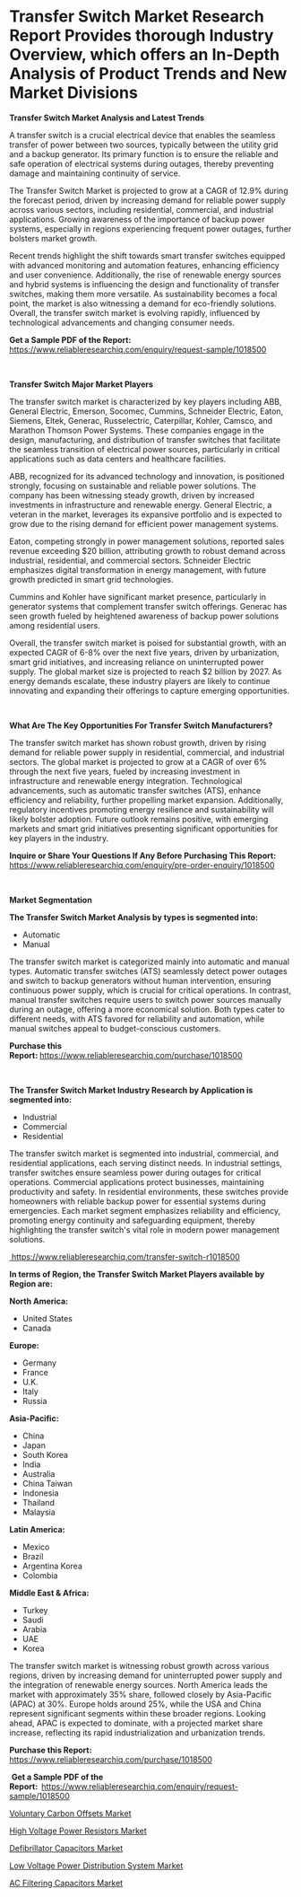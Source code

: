 <p><h1>Transfer Switch Market Research Report Provides thorough Industry Overview, which offers an In-Depth Analysis of Product Trends and New Market Divisions</h1></p><p><strong>Transfer Switch Market Analysis and Latest Trends</strong></p>
<p><p>A transfer switch is a crucial electrical device that enables the seamless transfer of power between two sources, typically between the utility grid and a backup generator. Its primary function is to ensure the reliable and safe operation of electrical systems during outages, thereby preventing damage and maintaining continuity of service.</p><p>The Transfer Switch Market is projected to grow at a CAGR of 12.9% during the forecast period, driven by increasing demand for reliable power supply across various sectors, including residential, commercial, and industrial applications. Growing awareness of the importance of backup power systems, especially in regions experiencing frequent power outages, further bolsters market growth. </p><p>Recent trends highlight the shift towards smart transfer switches equipped with advanced monitoring and automation features, enhancing efficiency and user convenience. Additionally, the rise of renewable energy sources and hybrid systems is influencing the design and functionality of transfer switches, making them more versatile. As sustainability becomes a focal point, the market is also witnessing a demand for eco-friendly solutions. Overall, the transfer switch market is evolving rapidly, influenced by technological advancements and changing consumer needs.</p></p>
<p><strong>Get a Sample PDF of the Report:&nbsp;</strong> <a href="https://www.reliableresearchiq.com/enquiry/request-sample/1018500?utm_campaign=1129&utm_medium=2&utm_source=Github&utm_content=ia&utm_term=07042025&utm_id=transfer-switch">https://www.reliableresearchiq.com/enquiry/request-sample/1018500</a></p>
<p>&nbsp;</p>
<p><strong>Transfer Switch Major Market Players</strong></p>
<p><p>The transfer switch market is characterized by key players including ABB, General Electric, Emerson, Socomec, Cummins, Schneider Electric, Eaton, Siemens, Eltek, Generac, Russelectric, Caterpillar, Kohler, Camsco, and Marathon Thomson Power Systems. These companies engage in the design, manufacturing, and distribution of transfer switches that facilitate the seamless transition of electrical power sources, particularly in critical applications such as data centers and healthcare facilities.</p><p>ABB, recognized for its advanced technology and innovation, is positioned strongly, focusing on sustainable and reliable power solutions. The company has been witnessing steady growth, driven by increased investments in infrastructure and renewable energy. General Electric, a veteran in the market, leverages its expansive portfolio and is expected to grow due to the rising demand for efficient power management systems.</p><p>Eaton, competing strongly in power management solutions, reported sales revenue exceeding $20 billion, attributing growth to robust demand across industrial, residential, and commercial sectors. Schneider Electric emphasizes digital transformation in energy management, with future growth predicted in smart grid technologies.</p><p>Cummins and Kohler have significant market presence, particularly in generator systems that complement transfer switch offerings. Generac has seen growth fueled by heightened awareness of backup power solutions among residential users.</p><p>Overall, the transfer switch market is poised for substantial growth, with an expected CAGR of 6-8% over the next five years, driven by urbanization, smart grid initiatives, and increasing reliance on uninterrupted power supply. The global market size is projected to reach $2 billion by 2027. As energy demands escalate, these industry players are likely to continue innovating and expanding their offerings to capture emerging opportunities.</p></p>
<p>&nbsp;</p>
<p><strong>What Are The Key Opportunities For Transfer Switch Manufacturers?</strong></p>
<p><p>The transfer switch market has shown robust growth, driven by rising demand for reliable power supply in residential, commercial, and industrial sectors. The global market is projected to grow at a CAGR of over 6% through the next five years, fueled by increasing investment in infrastructure and renewable energy integration. Technological advancements, such as automatic transfer switches (ATS), enhance efficiency and reliability, further propelling market expansion. Additionally, regulatory incentives promoting energy resilience and sustainability will likely bolster adoption. Future outlook remains positive, with emerging markets and smart grid initiatives presenting significant opportunities for key players in the industry.</p></p>
<p><strong>Inquire or Share Your Questions If Any Before Purchasing This Report:</strong> <a href="https://www.reliableresearchiq.com/enquiry/pre-order-enquiry/1018500?utm_campaign=1129&utm_medium=2&utm_source=Github&utm_content=ia&utm_term=07042025&utm_id=transfer-switch">https://www.reliableresearchiq.com/enquiry/pre-order-enquiry/1018500</a></p>
<p>&nbsp;</p>
<p><strong>Market Segmentation</strong></p>
<p><strong>The Transfer Switch Market Analysis by types is segmented into:</strong></p>
<p><ul><li>Automatic</li><li>Manual</li></ul></p>
<p><p>The transfer switch market is categorized mainly into automatic and manual types. Automatic transfer switches (ATS) seamlessly detect power outages and switch to backup generators without human intervention, ensuring continuous power supply, which is crucial for critical operations. In contrast, manual transfer switches require users to switch power sources manually during an outage, offering a more economical solution. Both types cater to different needs, with ATS favored for reliability and automation, while manual switches appeal to budget-conscious customers.</p></p>
<p><strong>Purchase this Report:&nbsp;</strong><a href="https://www.reliableresearchiq.com/purchase/1018500?utm_campaign=1129&utm_medium=2&utm_source=Github&utm_content=ia&utm_term=07042025&utm_id=transfer-switch">https://www.reliableresearchiq.com/purchase/1018500</a></p>
<p>&nbsp;</p>
<p><strong>The Transfer Switch Market Industry Research by Application is segmented into:</strong></p>
<p><ul><li>Industrial</li><li>Commercial</li><li>Residential</li></ul></p>
<p><p>The transfer switch market is segmented into industrial, commercial, and residential applications, each serving distinct needs. In industrial settings, transfer switches ensure seamless power during outages for critical operations. Commercial applications protect businesses, maintaining productivity and safety. In residential environments, these switches provide homeowners with reliable backup power for essential systems during emergencies. Each market segment emphasizes reliability and efficiency, promoting energy continuity and safeguarding equipment, thereby highlighting the transfer switch's vital role in modern power management solutions.</p></p>
<p><a href="https://www.reliableresearchiq.com/transfer-switch-r1018500?utm_campaign=1129&utm_medium=2&utm_source=Github&utm_content=ia&utm_term=07042025&utm_id=transfer-switch">&nbsp;https://www.reliableresearchiq.com/transfer-switch-r1018500</a></p>
<p><strong>In terms of Region, the Transfer Switch Market Players available by Region are:</strong></p>
<p>
    <p> <strong> North America: </strong>
        <ul>
            <li>United States</li>
            <li>Canada</li>
        </ul>
        </p> 
    <p> <strong> Europe: </strong>
        <ul>
            <li>Germany</li>
            <li>France</li>
            <li>U.K.</li>
            <li>Italy</li>
            <li>Russia</li>
        </ul>
        </p> 
    <p> <strong> Asia-Pacific: </strong>
        <ul>
            <li>China</li>
            <li>Japan</li>
            <li>South Korea</li>
            <li>India</li>
            <li>Australia</li>
            <li>China Taiwan</li>
            <li>Indonesia</li>
            <li>Thailand</li>
            <li>Malaysia</li>
        </ul>
        </p> 
    <p> <strong> Latin America: </strong>
        <ul>
            <li>Mexico</li>
            <li>Brazil</li>
            <li>Argentina Korea</li>
            <li>Colombia</li>
        </ul>
        </p> 
    <p> <strong> Middle East & Africa: </strong>
        <ul>
            <li>Turkey</li>
            <li>Saudi</li>
            <li>Arabia</li>
            <li>UAE</li>
            <li>Korea</li>
        </ul>
    </p>
    </p>
<p><p>The transfer switch market is witnessing robust growth across various regions, driven by increasing demand for uninterrupted power supply and the integration of renewable energy sources. North America leads the market with approximately 35% share, followed closely by Asia-Pacific (APAC) at 30%. Europe holds around 25%, while the USA and China represent significant segments within these broader regions. Looking ahead, APAC is expected to dominate, with a projected market share increase, reflecting its rapid industrialization and urbanization trends.</p></p>
<p><strong>Purchase this Report: </strong><a href="https://www.reliableresearchiq.com/purchase/1018500?utm_campaign=1129&utm_medium=2&utm_source=Github&utm_content=ia&utm_term=07042025&utm_id=transfer-switch">https://www.reliableresearchiq.com/purchase/1018500</a></p>
<p>&nbsp;<strong>Get a Sample PDF of the Report:&nbsp;&nbsp;</strong><a href="https://www.reliableresearchiq.com/enquiry/request-sample/1018500?utm_campaign=1129&utm_medium=2&utm_source=Github&utm_content=ia&utm_term=07042025&utm_id=transfer-switch">https://www.reliableresearchiq.com/enquiry/request-sample/1018500</a></p>
<p><strong></strong></p>
<p><p><a href="https://github.com/trenkkwasek84/Market-Research-Report-List-1/blob/main/voluntary-carbon-offsets-market.md?utm_campaign=1129&utm_medium=2&utm_source=Github&utm_content=ia&utm_term=07042025&utm_id=transfer-switch">Voluntary Carbon Offsets Market</a></p><p><a href="https://github.com/sulvantomppa/Market-Research-Report-List-1/blob/main/high-voltage-power-resistors-market.md?utm_campaign=1129&utm_medium=2&utm_source=Github&utm_content=ia&utm_term=07042025&utm_id=transfer-switch">High Voltage Power Resistors Market</a></p><p><a href="https://github.com/snapetylerho/Market-Research-Report-List-1/blob/main/defibrillator-capacitors-market.md?utm_campaign=1129&utm_medium=2&utm_source=Github&utm_content=ia&utm_term=07042025&utm_id=transfer-switch">Defibrillator Capacitors Market</a></p><p><a href="https://github.com/stunzkocotpv/Market-Research-Report-List-1/blob/main/low-voltage-power-distribution-system-market.md?utm_campaign=1129&utm_medium=2&utm_source=Github&utm_content=ia&utm_term=07042025&utm_id=transfer-switch">Low Voltage Power Distribution System Market</a></p><p><a href="https://github.com/iwanesucices/Market-Research-Report-List-1/blob/main/ac-filtering-capacitors-market.md?utm_campaign=1129&utm_medium=2&utm_source=Github&utm_content=ia&utm_term=07042025&utm_id=transfer-switch">AC Filtering Capacitors Market</a></p></p>